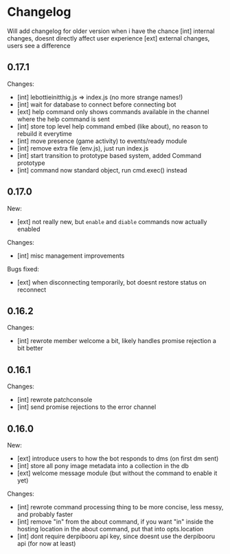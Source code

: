 # Changelog
Will add changelog for older version when i have the chance
[int] internal changes, doesnt directly affect user experience
[ext] external changes, users see a difference

## 0.17.1
Changes:
- [int] lebottieinitthig.js => index.js (no more strange names!)
- [int] wait for database to connect before connecting bot
- [ext] help command only shows commands available in the channel where the help command is sent
- [int] store top level help command embed (like about), no reason to rebuild it everytime
- [int] move presence (game activity) to events/ready module
- [int] remove extra file (env.js), just run index.js
- [int] start transition to prototype based system, added Command prototype
- [int] command now standard object, run cmd.exec() instead


## 0.17.0
New:
- [ext] not really new, but `enable` and `diable` commands now actually enabled

Changes:
- [int] misc management improvements

Bugs fixed:
- [ext] when disconnecting temporarily, bot doesnt restore status on reconnect

## 0.16.2
Changes:
- [int] rewrote member welcome a bit, likely handles promise rejection a bit better

## 0.16.1
Changes:
- [int] rewrote patchconsole
- [int] send promise rejections to the error channel

## 0.16.0
New:
- [ext] introduce users to how the bot responds to dms (on first dm sent)
- [int] store all pony image metadata into a collection in the db
- [ext] welcome message module (but without the command to enable it yet)

Changes:
- [int] rewrote command processing thing to be more concise, less messy, and probably faster
- [int] remove "in" from the about command, if you want "in" inside the hosting location in the about command, put that into opts.location
- [int] dont require derpibooru api key, since doesnt use the derpibooru api (for now at least)
